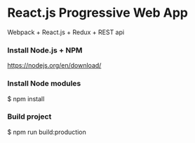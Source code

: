 # React.js Progressive Web App #

Webpack + React.js + Redux + REST api

### Install Node.js + NPM ###

https://nodejs.org/en/download/

### Install Node modules ###

$ npm install

### Build project ###

$ npm run build:production
